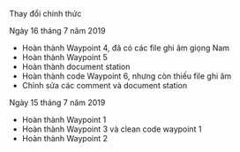 Thay đổi chính thức

Ngày 16 tháng 7 năm 2019
 - Hoàn thành Waypoint 4, đã có các file ghi âm giọng Nam
 - Hoàn thành Waypoint 5
 - Hoàn thành document station
 - Hoàn thành code Waypoint 6, nhưng còn thiếu file ghi âm
 - Chỉnh sửa các comment và document station

Ngày 15 tháng 7 năm 2019
 - Hoàn thành Waypoint 1
 - Hoàn thành Waypoint 3 và clean code waypoint 1
 - Hoàn thành Waypoint 2


